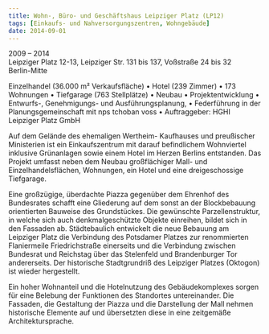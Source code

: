 ```yaml
---
title: Wohn-, Büro- und Geschäftshaus Leipziger Platz (LP12)
tags: [Einkaufs- und Nahversorgungszentren, Wohngebäude]
date: 2014-09-01
---
```

2009 – 2014<br/>
Leipziger Platz 12-13, Leipziger Str. 131 bis 137, Voßstraße 24 bis 32<br/>
Berlin-Mitte

Einzelhandel (36.000 m² Verkaufsfläche)
• Hotel (239 Zimmer)
• 173 Wohnungen
• Tiefgarage (763 Stellplätze)
• Neubau
• Projektentwicklung
• Entwurfs-, Genehmigungs- und Ausführungsplanung,
• Federführung in der Planungsgemeinschaft mit nps tchoban voss
• Auftraggeber: HGHI Leipziger Platz GmbH

Auf dem Gelände des ehemaligen Wertheim- Kaufhauses und preußischer Ministerien ist ein Einkaufszentrum mit darauf
befindlichem Wohnviertel inklusive Grünanlagen sowie einem Hotel im Herzen Berlins entstanden. Das Projekt umfasst neben dem Neubau großflächiger Mall- und  Einzelhandelsflächen, Wohnungen, ein Hotel und eine dreigeschossige Tiefgarage.

Eine großzügige, überdachte Piazza gegenüber dem  Ehrenhof des Bundesrates schafft eine Gliederung auf dem sonst
an der Blockbebauung orientierten Bauweise des Grundstückes. Die gewünschte Parzellenstruktur, in welche sich auch
denkmalgeschützte Objekte einreihen, bildet sich in den Fassaden ab.
Städtebaulich entwickelt die neue Bebauung am Leipziger Platz die Verbindung des Potsdamer Platzes zur renommierten
Flaniermeile Friedrichstraße einerseits und die Verbindung zwischen Bundesrat und Reichstag über das Stelenfeld
und Brandenburger Tor andererseits. Der historische Stadtgrundriß des Leipziger Platzes (Oktogon) ist wieder hergestellt.

Ein hoher Wohnanteil und die Hotelnutzung des Gebäudekomplexes sorgen für eine Belebung der Funktionen des Standortes untereinander.
Die Fassaden, die Gestaltung der Piazza und die Darstellung der Mall nehmen historische Elemente
auf und übersetzten diese in eine zeitgemäße Architektursprache. 
